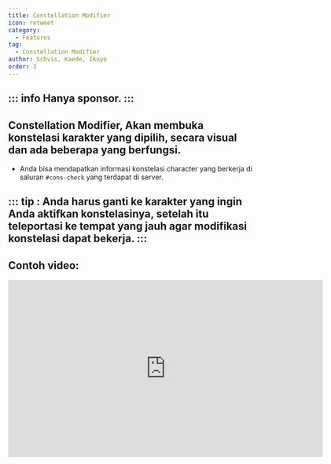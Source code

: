 ```yaml
---
title: Constellation Modifier
icon: retweet
category:
  - Features
tag:
  - Constellation Modifier
author: Schvis, Kaede, Ikuyo
order: 3
---
```

::: info Hanya sponsor.
:::
---
## Constellation Modifier, Akan membuka konstelasi karakter yang dipilih, secara visual dan ada beberapa yang berfungsi.
- Anda bisa mendapatkan informasi konstelasi character yang berkerja di saluran `#cons-check` yang terdapat di server.

::: tip : Anda harus ganti ke karakter yang ingin Anda aktifkan konstelasinya, setelah itu teleportasi ke tempat yang jauh agar modifikasi konstelasi dapat bekerja.
:::
---
## Contoh video:

<iframe width="640" height="360" src="https://www.youtube.com/embed/S9-g5weE9l8?list=PL5eI1Tb64p56g27qfYk7VuFTz4FK6YrKa" title="Korepi - Constellation Modifier (Sponsor)" frameborder="0" allow="accelerometer; autoplay; clipboard-write; encrypted-media; gyroscope; picture-in-picture; web-share" allowfullscreen></iframe>
